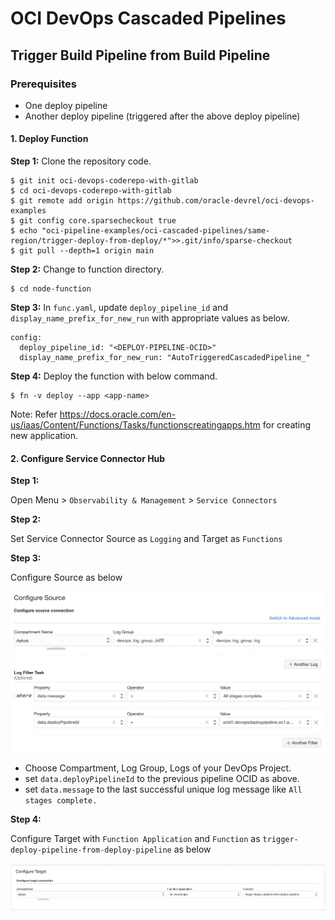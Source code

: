 # OCI DevOps Cascaded Pipelines

## Trigger Build Pipeline from Build Pipeline

### Prerequisites
* One deploy pipeline
* Another deploy pipeline (triggered after the above deploy pipeline)

#### 1. Deploy Function
**Step 1:**
Clone the repository code.
```
$ git init oci-devops-coderepo-with-gitlab
$ cd oci-devops-coderepo-with-gitlab
$ git remote add origin https://github.com/oracle-devrel/oci-devops-examples
$ git config core.sparsecheckout true
$ echo "oci-pipeline-examples/oci-cascaded-pipelines/same-region/trigger-deploy-from-deploy/*">>.git/info/sparse-checkout
$ git pull --depth=1 origin main
```

**Step 2:**
Change to function directory.
```
$ cd node-function
```

**Step 3:**
In `func.yaml`, update `deploy_pipeline_id` and `display_name_prefix_for_new_run` with appropriate values as below.

```
config:
  deploy_pipeline_id: "<DEPLOY-PIPELINE-OCID>"
  display_name_prefix_for_new_run: "AutoTriggeredCascadedPipeline_"
```

**Step 4:**
Deploy the function with below command.
```
$ fn -v deploy --app <app-name>
```
Note: Refer https://docs.oracle.com/en-us/iaas/Content/Functions/Tasks/functionscreatingapps.htm for creating new application.

#### 2. Configure Service Connector Hub
**Step 1:**

Open Menu > `Observability & Management` > `Service Connectors`

**Step 2:**

Set Service Connector Source as `Logging` and Target as `Functions`

**Step 3:**

Configure Source as below

![Service Connector Source Config](images/service-connector-source-config.png)

* Choose Compartment, Log Group, Logs of your DevOps Project.
* set `data.deployPipelineId` to the previous pipeline OCID as above.
* set `data.message` to the last successful unique log message like `All stages complete.`

**Step 4:**

Configure Target with `Function Application` and `Function` as `trigger-deploy-pipeline-from-deploy-pipeline` as below

![Service Connector Target Config](images/service-connector-target-config.png)

